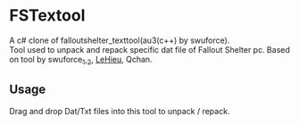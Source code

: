 # FSTextool

A c# clone of falloutshelter_texttool(au3(c++) by swuforce).<br>
Tool used to unpack and repack specific dat file of Fallout Shelter pc. Based on tool by swuforce[<sub>1</sub>](https://zenhax.com/viewtopic.php?f=12&t=2770),[<sub>2</sub>](https://zenhax.com/viewtopic.php?t=645), [LeHieu](https://github.com/lehieugch68/UE4-Locres-Unpacker), Qchan.

## Usage

Drag and drop Dat/Txt files into this tool to unpack / repack.
